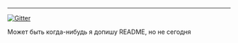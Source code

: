 [svru]: [http://seasonvar.ru]
[prem]: [http://seasonvar.ru/premium]
[api]: [http://seasonvar.ru/?mod=api]
[marks]: [http://seasonvar.ru/?mod=pause]

___
[![Gitter](https://badges.gitter.im/dein0s/seasonvar_ru.bundle.svg)](https://gitter.im/dein0s/seasonvar_ru.bundle?utm_source=badge&utm_medium=badge&utm_campaign=pr-badge)

Может быть когда-нибудь я допишу README, но не сегодня
